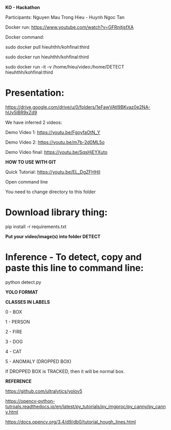 **KO - Hackathon**

Participants:
Nguyen Mau Trong Hieu - Huynh Ngoc Tan

Docker run:
https://www.youtube.com/watch?v=GFRnjtjsfXA

Docker command:

sudo docker pull hieuhthh/kohfinal:third

sudo docker run hieuhthh/kohfinal:third

sudo docker run -it -v /home/hieu/video:/home/DETECT hieuhthh/kohfinal:third

# Presentation:
https://drive.google.com/drive/u/0/folders/1eFawVAtl9BKvaz0e2NA-hUv5lBR9xZd9

We have inferred 2 videos:

Demo Video 1:
https://youtu.be/FgoyfaOtN_Y

Demo Video 2:
https://youtu.be/m7b-2d0ML5o

Demo Video final:
https://youtu.be/SqsHjEYXuto

**HOW TO USE WITH GIT**

Quick Tutorial: https://youtu.be/EL_DgZFHHiI

Open command line

You need to change directory to this folder 

# Download library thing:

pip install -r requirements.txt

**Put your video/image(s) into folder DETECT**

# Inference - To detect, copy and paste this line to command line:

python detect.py



**YOLO FORMAT**

**CLASSES IN LABELS**

0 - BOX

1 - PERSON

2 - FIRE

3 - DOG

4 - CAT

5 - ANOMALY (DROPPED BOX)

If DROPPED BOX is TRACKED, then it will be normal box.

**REFERENCE**

https://github.com/ultralytics/yolov5

https://opencv-python-tutroals.readthedocs.io/en/latest/py_tutorials/py_imgproc/py_canny/py_canny.html

https://docs.opencv.org/3.4/d9/db0/tutorial_hough_lines.html
